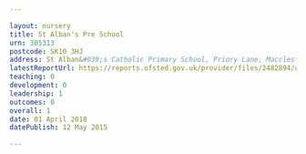 ```yaml
---

layout: nursery
title: St Alban's Pre School
urn: 305313
postcode: SK10 3HJ
address: St Alban&#039;s Catholic Primary School, Priory Lane, Macclesfield, Cheshire, SK10 3HJ
latestReportUrl: https://reports.ofsted.gov.uk/provider/files/2482894/urn/305313.pdf
teaching: 0
development: 0
leadership: 1
outcomes: 0
overall: 1
date: 01 April 2018 
datePublish: 12 May 2015

---
```

